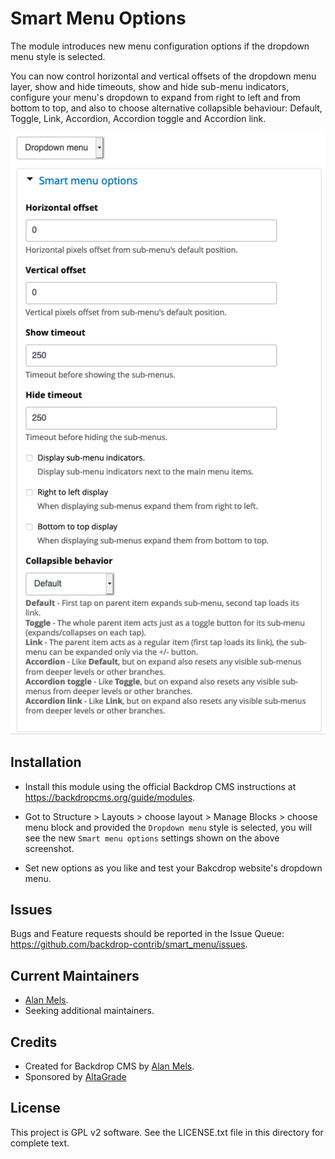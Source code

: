 Smart Menu Options
==================

The module introduces new menu configuration options if the dropdown menu style is selected.

You can now control horizontal and vertical offsets of the dropdown menu layer, show and hide
timeouts, show and hide sub-menu indicators, configure your menu's dropdown to expand from
right to left and from bottom to top, and also to choose alternative collapsible behaviour:
Default, Toggle, Link, Accordion, Accordion  toggle and Accordion link.

![Smart Menu Options](screenshot.png)

Installation
------------

- Install this module using the official Backdrop CMS instructions at
  https://backdropcms.org/guide/modules.

- Got to Structure > Layouts > choose layout > Manage Blocks > choose menu block
  and provided the `Dropdown menu` style is selected, you will see the new
  `Smart menu options` settings shown on the above screenshot.

- Set new options as you like and test your Bakcdrop website's dropdown menu.

Issues
------

Bugs and Feature requests should be reported in the Issue Queue:
https://github.com/backdrop-contrib/smart_menu/issues.

Current Maintainers
-------------------

- [Alan Mels](https://github.com/alanmels).
- Seeking additional maintainers.

Credits
-------

- Created for Backdrop CMS by [Alan Mels](https://github.com/alanmels).
- Sponsored by [AltaGrade](https://www.altagrade.com)

License
-------

This project is GPL v2 software.
See the LICENSE.txt file in this directory for complete text.

